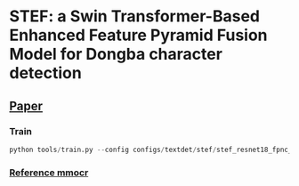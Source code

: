 # STEF: a Swin Transformer-Based Enhanced Feature Pyramid Fusion Model for Dongba character detection

## [Paper](https://doi.org/10.1186/s40494-024-01321-2)

### Train
```python
python tools/train.py --config configs/textdet/stef/stef_resnet18_fpnc_1200e_dongba.py
```

### [Reference mmocr](https://github.com/open-mmlab/mmocr)
